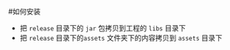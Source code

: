 #如何安装


- 把 `release` 目录下的 `jar` 包拷贝到工程的 `libs` 目录下 
- 把 `release` 目录下的`assets` 文件夹下的内容拷贝到 `assets` 目录下
